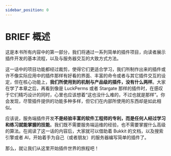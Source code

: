 ```yaml
---
sidebar_position: 0
---
```


# BRIEF 概述

这是本书所有内容中的第一部分，我们将通过一系列简单的插件项目，向读者展示插件开发的基本流程，以及与服务器交互的大致方式方法。

这一话中的项目功能都经过裁剪，使得它们更适合学习，我们所制作出来的插件或许不像实际应用中的插件那样有好看的界面、丰富的命令或者与其它插件交互的设定，但在核心功能上，**我们所使用到的机制与产品级的插件，没有什么两样**。大家在学了本章之后，再看到像是 LuckPerms 或者 Stargate 那样的插件时，在感叹于它们精巧设计的同时，心里也应该想着“这也没什么难的，不过也就是那样”。你会发现，尽管插件提供的功能多种多样，但它们在内部所使用的东西却是如此相似。

应该说，服务端插件开发**不是经验丰富的软件工程师的专利，而是任何人经过学习和练习就能掌握的技能**。我们既不需要服务端运维的经验，也不需要掌握什么高级的算法。在阅读了这一话的内容后，大家就可以借助着 Bukkit 的文档，以及搜索引擎或者 AI，开始着手为自己（或者朋友）的服务器编写简单的插件了。

那么，就让我们从这里开始插件世界的旅程吧！